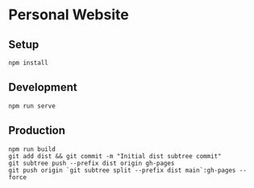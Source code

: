 # Personal Website

## Setup
```
npm install
```

## Development
```
npm run serve
```

## Production
```
npm run build
git add dist && git commit -m "Initial dist subtree commit"
git subtree push --prefix dist origin gh-pages
git push origin `git subtree split --prefix dist main`:gh-pages --force
```
